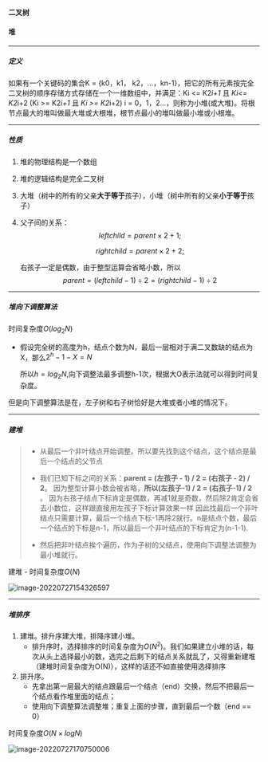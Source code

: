 #### 二叉树

#### 堆

------

##### 定义

如果有一个关键码的集合K = {k0，k1， k2，…，kn-1}，把它的所有元素按完全二叉树的顺序存储方式存储在一个一维数组中，并满足：Ki <= K2*i+1* 且 *Ki<= K2*i+2 (Ki >= K2*i+1* 且 *Ki >= K2*i+2) i = 0，1，2…，则称为小堆(或大堆)。将根节点最大的堆叫做最大堆或大根堆，根节点最小的堆叫做最小堆或小根堆。  

------

##### 性质

1. 堆的物理结构是一个数组

2. 堆的逻辑结构是完全二叉树

3. 大堆（树中的所有的父亲**大于等于**孩子），小堆（树中所有的父亲**小于等于**孩子）

4. 父子间的关系：
   $$
   leftchild = parent\times2 + 1;
   $$

   $$
   rightchild = parent\times2 + 2;
   $$

   右孩子一定是偶数，由于整型运算会省略小数，所以
   $$
   parent = (leftchild-1)\div2 =  (rightchild-1)\div2
   $$

------

##### 堆向下调整算法

时间复杂度$O(log_2N)$   

- 假设完全树的高度为h，结点个数为N，最后一层相对于满二叉数缺的结点为X，那么$2^h-1-X=N$

  所以$h=log_2N$,向下调整法最多调整h-1次，根据大O表示法就可以得到时间复杂度。

但是向下调整算法是在，左子树和右子树恰好是大堆或者小堆的情况下。

------

##### 建堆

> - 从最后一个非叶结点开始调整。所以要先找到这个结点，这个结点是最后一个结点的父节点
>
> - 我们已知下标之间的关系：**parent = (左孩子 - 1) / 2 = (右孩子 - 2) / 2**。
>   因为整型计算小数会被省略，**所以(左孩子-1) / 2 = (右孩子-1) / 2** 。
>   因为右孩子结点下标肯定是偶数，再减1就是奇数，然后除2肯定会省去小数位，这样跟直接用左孩子下标计算效果一样
>   因此找最后一个非叶结点只需要计算，最后一个结点下标-1再除2就行。n是结点个数，最后一个结点的下标是n-1，所以最后一个非叶结点的下标肯定为(n-1-1).
> - 然后把非叶结点挨个遍历，作为子树的父结点，使用向下调整法调整为最小堆就行。

建堆 - 时间复杂度$O(N)$

![image-20220727154326597](C:\Users\AKANG\AppData\Roaming\Typora\typora-user-images\image-20220727154326597.png)

------

##### 堆排序

1. 建堆。排升序建大堆，排降序建小堆。
   - 排升序时，选择排序的时间复杂度为$O(N^2)$。我们如果建立小堆的话，每次从头上选择最小的数，选完之后剩下的结点关系就乱了，又得重新建堆（建堆时间复杂度为O(N)），这样的话还不如直接使用选择排序
2. 排升序。
   - 先拿出第一层最大的结点跟最后一个结点（end）交换，然后不把最后一个结点看作堆里面的结点；
   - 使用向下调整算法调整堆；重复上面的步骤，直到最后一个数（end == 0）

时间复杂度$O(N\times logN)$

![image-20220727170750006](C:\Users\AKANG\AppData\Roaming\Typora\typora-user-images\image-20220727170750006.png)

